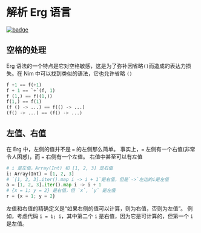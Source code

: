 # 解析 Erg 语言

[![badge](https://img.shields.io/endpoint.svg?url=https%3A%2F%2Fgezf7g7pd5.execute-api.ap-northeast-1.amazonaws.com%2Fdefault%2Fsource_up_to_date%3Fowner%3Derg-lang%26repos%3Derg%26ref%3Dmain%26path%3Ddoc/EN/compiler/parsing.md%26commit_hash%3D51de3c9d5a9074241f55c043b9951b384836b258)](https://gezf7g7pd5.execute-api.ap-northeast-1.amazonaws.com/default/source_up_to_date?owner=erg-lang&repos=erg&ref=main&path=doc/EN/compiler/parsing.md&commit_hash=51de3c9d5a9074241f55c043b9951b384836b258)

## 空格的处理

Erg 语法的一个特点是它对空格敏感，这是为了弥补因省略`()`而造成的表达力损失。在 Nim 中可以找到类似的语法，它也允许省略 `()`

```python
f +1 == f(+1)
f + 1 == `+`(f, 1)
f (1,) == f((1,))
f(1,) == f(1)
(f () -> ...) == f(() -> ...)
(f() -> ...) == (f() -> ...)
```

## 左值、右值

在 Erg 中，左侧的值并不是 `=` 的左侧那么简单。
事实上，`=` 左侧有一个右值(非常令人困惑)，而 `=` 右侧有一个左值。
右值中甚至可以有左值

```python
# i 是左值，Array(Int) 和 [1, 2, 3] 是右值
i: Array(Int) = [1, 2, 3]
# `[1, 2, 3].iter().map i -> i + 1`是右值，但是`->`左边的i是左值
a = [1, 2, 3].iter().map i -> i + 1
# {x = 1; y = 2} 是右值，但 `x`, `y` 是左值
r = {x = 1; y = 2}
```

左值和右值的精确定义是“如果右侧的值可以计算，则为右值，否则为左值”。
例如，考虑代码 ``i = 1; i``，其中第二个 `i` 是右值，因为它是可计算的，但第一个 `i` 是左值。
